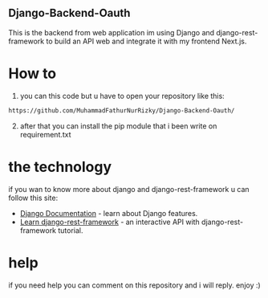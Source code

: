 ## Django-Backend-Oauth
This is the backend from web application im using Django and django-rest-framework to build an API web and integrate it with my frontend Next.js.

# How to
1. you can this code but u have to open your repository like this:
```bash
https://github.com/MuhammadFathurNurRizky/Django-Backend-Oauth/
```
2. after that you can install the pip module that i been write on requirement.txt

# the technology
if you wan to know more about django and django-rest-framework u can follow this site:

- [Django Documentation](https://www.djangoproject.com/) - learn about Django features.
- [Learn django-rest-framework](https://www.django-rest-framework.org/) - an interactive API with django-rest-framework tutorial.

# help
if you need help you can comment on this repository and i will reply. enjoy :)
